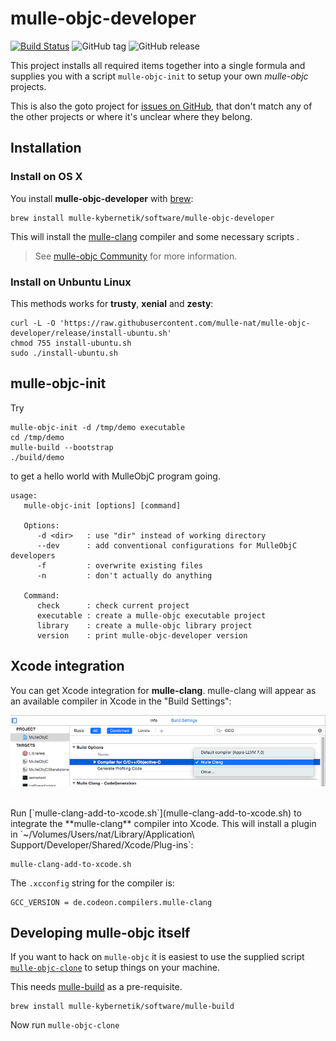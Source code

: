 # mulle-objc-developer

[![Build Status](https://travis-ci.org/mulle-nat/mulle-objc-developer.svg)](https://travis-ci.org/mulle-nat/mulle-objc-developer)
![GitHub tag](https://img.shields.io/github/tag/mulle-nat/mulle-objc-developer.svg)
![GitHub release](https://img.shields.io/github/release/mulle-nat/mulle-objc-developer.svg)


This project installs all required items together into a single formula and
supplies you with a script `mulle-objc-init` to setup your own *mulle-objc*
projects.

This is also the goto project for
[issues on GitHub](https://github.com/mulle-objc/mulle-objc-developer/issues),
that don't match any of the other projects or where it's unclear where they
belong.

## Installation

### Install on OS X

You install **mulle-objc-developer** with [brew](//brew.sh):

```
brew install mulle-kybernetik/software/mulle-objc-developer
```

This will install the [mulle-clang](//github.com/codeon-gmbh/mulle-clang)
compiler and some necessary scripts .

> See [mulle-objc Community](//mulle-objc.github.io) for more information.


### Install on Unbuntu Linux

This methods works for **trusty**, **xenial** and **zesty**:

```
curl -L -O 'https://raw.githubusercontent.com/mulle-nat/mulle-objc-developer/release/install-ubuntu.sh'
chmod 755 install-ubuntu.sh
sudo ./install-ubuntu.sh
```


## mulle-objc-init

Try

```
mulle-objc-init -d /tmp/demo executable
cd /tmp/demo
mulle-build --bootstrap
./build/demo
```

to get a hello world with MulleObjC program going.


```
usage:
   mulle-objc-init [options] [command]

   Options:
      -d <dir>   : use "dir" instead of working directory
      --dev      : add conventional configurations for MulleObjC developers
      -f         : overwrite existing files
      -n         : don't actually do anything

   Command:
      check      : check current project
      executable : create a mulle-objc executable project
      library    : create a mulle-objc library project
      version    : print mulle-objc-developer version
```

## Xcode integration

You can get Xcode integration for **mulle-clang**. mulle-clang will appear as
an available compiler in Xcode in the "Build Settings":

![Screeny](pix/xcode-integration.png)


<br>
Run [`mulle-clang-add-to-xcode.sh`](mulle-clang-add-to-xcode.sh) to integrate
the **mulle-clang** compiler into Xcode. This will install a plugin in
`~/Volumes/Users/nat/Library/Application\ Support/Developer/Shared/Xcode/Plug-ins`:

```
mulle-clang-add-to-xcode.sh
```

The `.xcconfig` string for the compiler is:

```
GCC_VERSION = de.codeon.compilers.mulle-clang
```


## Developing mulle-objc itself

If you want to hack on `mulle-objc` it is easiest to use the supplied
script [`mulle-objc-clone`](mulle-objc-clone) to setup things on
your machine.


This needs [mulle-build](//mulle-nat/mulle-build) as a pre-requisite.

```
brew install mulle-kybernetik/software/mulle-build
```

Now run `mulle-objc-clone`

